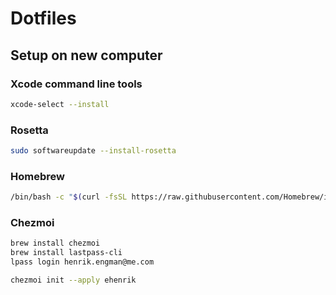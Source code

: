 # Dotfiles

## Setup on new computer

### Xcode command line tools

```bash
xcode-select --install
````

### Rosetta

```bash
sudo softwareupdate --install-rosetta
```

### Homebrew

```bash
/bin/bash -c "$(curl -fsSL https://raw.githubusercontent.com/Homebrew/install/HEAD/install.sh)"
```

### Chezmoi

```bash
brew install chezmoi
brew install lastpass-cli
lpass login henrik.engman@me.com
```

```bash
chezmoi init --apply ehenrik
```
